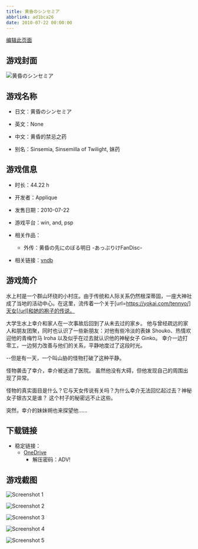 ```yaml
---
title: 黄昏のシンセミア
abbrlink: ad1bca26
date: 2010-07-22 00:00:00
---
```

[编辑此页面](https://github.com/ACG-3/ADV3-source/blob/main/source/_posts/games/%E9%BB%84%E6%98%8F%E3%81%AE%E3%82%B7%E3%83%B3%E3%82%BB%E3%83%9F%E3%82%A2.md)

## 游戏封面

![黄昏のシンセミア](https://pan.timero.xyz/d/onedrive/img_lib_001/%E9%BB%84%E6%98%8F%E3%81%AE%E3%82%B7%E3%83%B3%E3%82%BB%E3%83%9F%E3%82%A2_cover.avif)


## 游戏名称

- 日文：黄昏のシンセミア
- 英文：None
- 中文：黄昏的禁忌之药

- 别名：Sinsemia, Sinsemilla of Twilight, 妹药


## 游戏信息

- 时长：44.22 h
- 开发者：Applique
- 发售日期：2010-07-22
- 游戏平台：win, and, psp
- 相关作品：
   - 外传：黄昏の先にのぼる明日 -あっぷりけFanDisc-

- 相关链接：[vndb](https://vndb.org/v3938)


## 游戏简介

水上村是一个群山环绕的小村庄。由于传统和人际关系仍然根深蒂固，一座大神社成了当地的活动中心。在这里，流传着一个关于[url=https://yokai.com/tennyo/]天女[/url]和她的袍子的传说。

大学生水上幸介和家人在一次事故后回到了从未去过的家乡。
他与曾经疏远的家人和朋友团聚，同时也认识了一些新朋友：对他有些冷淡的表妹 Shouko、热情欢迎他的青梅竹马 Iroha 以及似乎在过去就认识他的神秘女子 Ginko。
幸介一边打零工，一边努力改善与他们的关系，平静地度过了这段时光。

--但是有一天，一个叫山胁的怪物打破了这种平静。

怪物袭击了幸介，幸介被送进了医院。
虽然他没有大碍，但他发现自己的周围出现了异常。

怪物的真实面目是什么？它与天女传说有关吗？为什么幸介无法回忆起过去？神秘女子银古又是谁？
这个村子的秘密远不止这些。

突然，幸介的妹妹朔也来探望他......


## 下载链接

- 稳定链接：
    - [OneDrive](https://pan.timero.xyz/onedrive/adv_lib_001/%E9%BB%84%E6%98%8F%E3%81%AE%E3%82%B7%E3%83%B3%E3%82%BB%E3%83%9F%E3%82%A2)
        - 解压密码：ADV!



## 游戏截图


![Screenshot 1](https://pan.timero.xyz/d/onedrive/img_lib_001/%E9%BB%84%E6%98%8F%E3%81%AE%E3%82%B7%E3%83%B3%E3%82%BB%E3%83%9F%E3%82%A2_Screenshot_1.avif)

![Screenshot 2](https://pan.timero.xyz/d/onedrive/img_lib_001/%E9%BB%84%E6%98%8F%E3%81%AE%E3%82%B7%E3%83%B3%E3%82%BB%E3%83%9F%E3%82%A2_Screenshot_2.avif)

![Screenshot 3](https://pan.timero.xyz/d/onedrive/img_lib_001/%E9%BB%84%E6%98%8F%E3%81%AE%E3%82%B7%E3%83%B3%E3%82%BB%E3%83%9F%E3%82%A2_Screenshot_3.avif)

![Screenshot 4](https://pan.timero.xyz/d/onedrive/img_lib_001/%E9%BB%84%E6%98%8F%E3%81%AE%E3%82%B7%E3%83%B3%E3%82%BB%E3%83%9F%E3%82%A2_Screenshot_4.avif)

![Screenshot 5](https://pan.timero.xyz/d/onedrive/img_lib_001/%E9%BB%84%E6%98%8F%E3%81%AE%E3%82%B7%E3%83%B3%E3%82%BB%E3%83%9F%E3%82%A2_Screenshot_5.avif)

